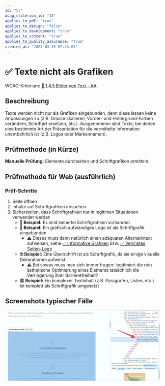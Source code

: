 ```yaml
---
id: "57"
wcag_criterion_id: "18"
applies_to_pdf: "true"
applies_to_design: "false"
applies_to_development: "true"
applies_to_content: "true"
applies_to_quality_assurance: "true"
created_at: "2024-03-15 07:43:01"
---
```


# ✅ Texte nicht als Grafiken

WCAG-Kriterium: [📜 1.4.5 Bilder von Text - AA](..)

## Beschreibung

Texte werden nicht nur als Grafiken eingebunden, denn diese lassen keine Anpassungen zu (z.B. Grösse skalieren, Vorder- und Hintergrund-Farben verändern, Schriftart ersetzen, etc.). Ausgenommen sind Texte, bei denen eine bestimmte Art der Präsentation für die vermittelte Information unentbehrlich ist (z.B. Logos oder Markennamen).

## Prüfmethode (in Kürze)

**Manuelle Prüfung:** Elemente durchsehen und Schriftgrafiken ermitteln.

## Prüfmethode für Web (ausführlich)

### Prüf-Schritte

1. Seite öffnen
1. Inhalte auf Schriftgrafiken absuchen
1. Sicherstellen, dass Schriftgrafiken nur in legitimen Situationen verwendet werden
    - **🙂 Beispiel:** Es sind keinerlei Schriftgrafiken vorhanden
    - **🙂 Beispiel:** Ein grafisch aufwändiges Logo ist als Schriftgrafik eingebunden
        - ⚠️ Dieses muss dann natürlich einen adäquaten Alternativtext aufweisen, siehe [✅ Informative Grafiken](/de/wcag/1.1.1-nicht-text-inhalt/informative-grafiken) bzw. [✅ Verlinktes Seiten-Logo](/de/wcag/1.1.1-nicht-text-inhalt/verlinktes-seiten-logo)
    - **🙄 Beispiel:** Eine Überschrift ist als Schriftgrafik, da sie einige visuelle Dekorationen aufweist
        - ⚠️ Bei sowas muss man sich immer fragen: legitimiert die rein ästhetische Optimierung eines Elements tatsächlich die Verringerung ihrer Barrierefreiheit?
    - **😡 Beispiel:** Ein komplexer Textinhalt (z.B. Paragrafen, Listen, etc.) ist komplett als Schriftgrafik umgesetzt

## Screenshots typischer Fälle

![Ein komplexer Text nur als Bild umgesetzt](images/ein-komplexer-text-nur-als-bild-umgesetzt.png)
